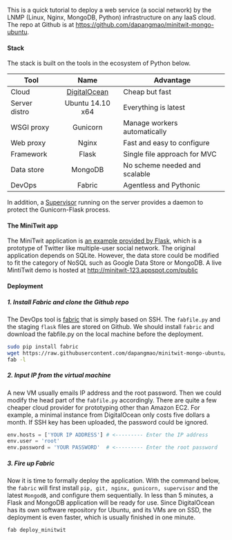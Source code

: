 This is a quick tutorial to deploy a web service (a social network) by the LNMP (Linux, Nginx, MongoDB, Python) infrastructure on any IaaS cloud. The repo at Github is at https://github.com/dapangmao/minitwit-mongo-ubuntu. 

#### Stack
The stack is built on the tools in the ecosystem of Python below. 

| Tool   |      Name      |  Advantage |
|----------|:-------------:|------|
| Cloud | [DigitalOcean](https://www.digitalocean.com/) | Cheap but fast |
| Server distro |  Ubuntu 14.10 x64 | Everything is latest |
| WSGI proxy |    Gunicorn   |   Manage workers automatically |
| Web proxy | Nginx |    Fast and easy to configure|
| Framework | Flask |Single file approach for MVC |
| Data store | MongoDB | No scheme needed and scalable|
| DevOps | Fabric | Agentless and Pythonic  |

In addition, a [Supervisor](http://supervisord.org/) running on the server provides a daemon to protect the Gunicorn-Flask process. 

#### The MiniTwit app
The MiniTwit application is [an example provided by Flask](https://github.com/mitsuhiko/flask/tree/master/examples/minitwit), which is a prototype of Twitter like multiple-user social network. The original application depends on SQLite. However, the data store could be modified to fit the category of NoSQL such as Google Data Store or MongoDB. A live MintiTwit demo is hosted at http://minitwit-123.appspot.com/public

#### Deployment

##### 1. Install Fabric and clone the Github repo
The DevOps tool is [fabric](https://github.com/fabric/fabric) that is simply based on SSH. The `fabfile.py` and the staging `flask` files are stored on Github. We should install `fabric` and download the fabfile.py on the local machine before the deployment.
```bash
sudo pip install fabric 
wget https://raw.githubusercontent.com/dapangmao/minitwit-mongo-ubuntu/master/fabfile.py
fab -l
```

##### 2. Input IP from the virtual machine
A new VM usually emails IP address and the root password. Then we could modify the head part of the `fabfile.py` accordingly. There are quite a few cheaper cloud provider for prototyping other than Amazon EC2. For example, a minimal instance from DigitalOcean only costs five dollars a month. If SSH key has been uploaded, the password could be ignored. 

```python
env.hosts = ['YOUR IP ADDRESS'] # <--------- Enter the IP address
env.user = 'root'
env.password = 'YOUR PASSWORD'  # <--------- Enter the root password
```

##### 3. Fire up Fabric
Now it is time to formally deploy the application. With the command below, the `fabric` will first install `pip, git, nginx, gunicorn, supervisor` and the latest `MongodB`, and configure them sequentially.  In less than 5 minutes, a Flask and MongoDB application will be ready for use. Since DigitalOcean has its own software repository for Ubuntu, and its VMs are on SSD, the deployment is even faster, which is usually finished in one minute.   
```python
fab deploy_minitwit
```


